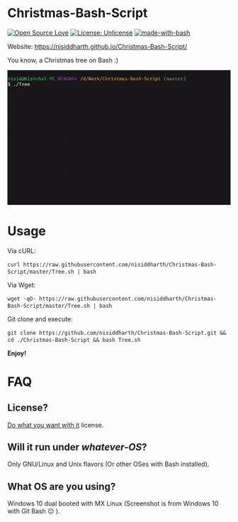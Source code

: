 # Christmas-Bash-Script

[![Open Source Love](https://badges.frapsoft.com/os/v1/open-source.svg?v=103)](https://github.com/ellerbrock/open-source-badges/)
[![License: Unlicense](https://img.shields.io/badge/license-Unlicense-blue.svg)](http://unlicense.org/)
[![made-with-bash](https://img.shields.io/badge/Made%20with-Bash-1f425f.svg)](https://www.gnu.org/software/bash/)
<br>

Website: https://nisiddharth.github.io/Christmas-Bash-Script/


You know, a Christmas tree on Bash :)

![Screenshot](./Final_GIF.gif?raw=true)

# Usage

Via cURL:

```
curl https://raw.githubusercontent.com/nisiddharth/Christmas-Bash-Script/master/Tree.sh | bash
```

Via Wget:

```
wget -qO- https://raw.githubusercontent.com/nisiddharth/Christmas-Bash-Script/master/Tree.sh | bash
```

Git clone and execute:

```
git clone https://github.com/nisiddharth/Christmas-Bash-Script.git && cd ./Christmas-Bash-Script && bash Tree.sh
```

__Enjoy!__

# FAQ

## License?

[Do what you want with it](./LICENSE) license.

## Will it run under _whatever-OS_?

Only GNU/Linux and Unix flavors (Or other OSes with Bash installed).

## What OS are you using?

Windows 10 dual booted with MX Linux (Screenshot is from Windows 10 with Git Bash :neutral_face: ).
